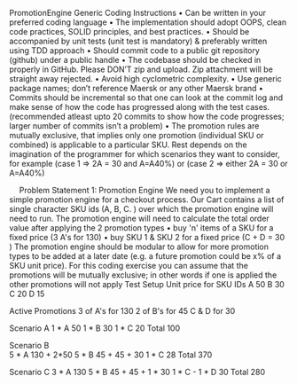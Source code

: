 PromotionEngine
Generic Coding Instructions
•	Can be written in your preferred coding language 
•	The implementation should adopt OOPS, clean code practices, SOLID principles, and best practices. 
•	Should be accompanied by unit tests (unit test is mandatory) & preferably written using TDD approach
•	Should commit code to a public git repository (github) under a public handle
•	The codebase should be checked in properly in GitHub. Please DON’T zip and upload. Zip attachment will be straight away rejected.
•	Avoid high cyclometric complexity.
•	Use generic package names; don’t reference Maersk or any other Maersk brand
•	Commits should be incremental so that one can look at the commit log and make sense of how the code has progressed along with the test cases. (recommended atleast upto 20 commits to show how the code progresses; larger number of commits isn’t a problem)
•	The promotion rules are mutually exclusive, that implies only one promotion (individual SKU or combined) is applicable to a particular SKU. Rest depends on the imagination of the programmer for which scenarios they want to consider, for example (case 1 => 2A = 30 and A=A40%) or (case 2 => either 2A = 30 or A=A40%)

 
Problem Statement 1: Promotion Engine
We need you to implement a simple promotion engine for a checkout process. Our Cart contains a list of single character SKU ids (A, B, C.	) over which the promotion engine will need to run.
The promotion engine will need to calculate the total order value after applying the 2 promotion types
•	buy 'n' items of a SKU for a fixed price (3 A's for 130)
•	buy SKU 1 & SKU 2 for a fixed price (C + D = 30 )
The promotion engine should be modular to allow for more promotion types to be added at a later date (e.g. a future promotion could be x% of a SKU unit price). For this coding exercise you can assume that the promotions will be mutually exclusive; in other words if one is applied the other promotions will not apply
Test Setup
Unit price for SKU IDs A	50
B	30
C	20
D	15

Active Promotions
3 of A's for 130
2 of B's for 45 C & D for 30

Scenario A
1	* A	50
1	* B	30
1	* C	20
Total	100

Scenario	B	
5 * A		130 + 2*50
5 * B		45 + 45 + 30
1 * C		28
Total	370

Scenario C
3	* A	130
5	* B	45 + 45 + 1 * 30
1	* C	-
1	* D	30
Total	280

 
